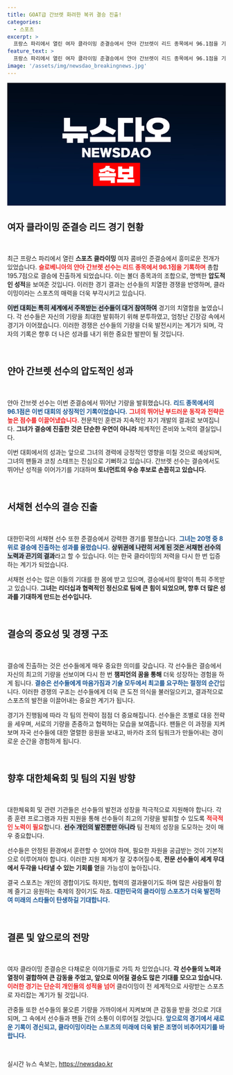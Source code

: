 ```yaml
---
title: GOAT급 간브렛 화려한 복귀 결승 진출!
categories:
  - 스포츠
excerpt: >
  프랑스 파리에서 열린 여자 클라이밍 준결승에서 얀아 간브렛이 리드 종목에서 96.1점을 기록하며 결승 진출에 성공했습니다. 대한민국의 서채현도 8위로 결승에 올라 기대를 모으고 있습니다!
feature_text: >
  프랑스 파리에서 열린 여자 클라이밍 준결승에서 얀아 간브렛이 리드 종목에서 96.1점을 기록하며 결승 진출에 성공했습니다. 대한민국의 서채현도 8위로 결승에 올라 기대를 모으고 있습니다!
image: '/assets/img/newsdao_breakingnews.jpg'
---
```


<p><img src="/assets/img/newsdao_breakingnews.jpg" alt="ontimetimes 속보" /></p>

<h2 data-ke-size="size26">여자 클라이밍 준결승 리드 경기 현황</h2>

<p data-ke-size="size16">&nbsp;</p>

<p>최근 프랑스 파리에서 열린 <b>스포츠 클라이밍</b> 여자 콤바인 준결승에서 흥미로운 전개가 있었습니다. <b><span style="color: #ee2323;">슬로베니아의 얀아 간브렛 선수는 리드 종목에서 96.1점을 기록하며</span></b> 총합 195.7점으로 결승에 진출하게 되었습니다. 이는 볼더 종목과의 조합으로, 명백한 <b>압도적인 성적</b>을 보여준 것입니다. 이러한 경기 결과는 선수들의 치열한 경쟁을 반영하며, 클라이밍이라는 스포츠의 매력을 더욱 부각시키고 있습니다. </p>

<p><b><span style="background-color: #21538527;">이번 대회는 특히 세계에서 주목받는 선수들이 대거 참여하여</span></b> 경기의 치열함을 높였습니다. 각 선수들은 자신의 기량을 최대한 발휘하기 위해 분투하였고, 엄청난 긴장감 속에서 경기가 이어졌습니다. 이러한 경쟁은 선수들의 기량을 더욱 발전시키는 계기가 되며, 각자의 기록은 향후 더 나은 성과를 내기 위한 중요한 발판이 될 것입니다. </p>

<p data-ke-size="size16">&nbsp;</p>

<h2 data-ke-size="size26">얀아 간브렛 선수의 압도적인 성과</h2>

<p data-ke-size="size16">&nbsp;</p>

<p>얀아 간브렛 선수는 이번 준결승에서 뛰어난 기량을 발휘했습니다. <b><span style="color: #1a5490;">리드 종목에서의 96.1점은 이번 대회의 상징적인 기록이었습니다.</span></b> <b><span style="color: #ee2323;">그녀의 뛰어난 부드러운 동작과 전략은 높은 점수를 이끌어냈습니다.</span></b> 전문적인 훈련과 지속적인 자기 개발의 결과로 보여집니다. <b>그녀가 결승에 진출한 것은 단순한 우연이 아니라</b> 체계적인 준비와 노력의 결실입니다. </p>

<p>이번 대회에서의 성과는 앞으로 그녀의 경력에 긍정적인 영향을 미칠 것으로 예상되며, 그녀의 팬들과 코칭 스태프는 진심으로 기뻐하고 있습니다. 간브렛 선수는 결승에서도 뛰어난 성적을 이어가기를 기대하며 <b>토너먼트의 우승 후보로 손꼽히고 있습니다.</b></p>

<p data-ke-size="size16">&nbsp;</p>

<h2 data-ke-size="size26">서채현 선수의 결승 진출</h2>

<p data-ke-size="size16">&nbsp;</p>

<p>대한민국의 서채현 선수 또한 준결승에서 강력한 경기를 펼쳤습니다. <b><span style="color: #1a5490;">그녀는 20명 중 8위로 결승에 진출하는 성과를 올렸습니다.</span></b> <b><span style="background-color: #21538527;">상위권에 나란히 서게 된 것은 서채현 선수의 노력과 끈기의 결과</span></b>라고 할 수 있습니다. 이는 한국 클라이밍의 저력을 다시 한 번 입증하는 계기가 되었습니다. </p>

<p>서채현 선수는 많은 이들의 기대를 한 몸에 받고 있으며, 결승에서의 활약이 특히 주목받고 있습니다. <b>그녀는 리더십과 협력적인 정신으로 팀에 큰 힘이 되었으며, 향후 더 많은 성과를 기대하게 만드는 선수입니다.</b> </p>

<p data-ke-size="size16">&nbsp;</p>

<h2 data-ke-size="size26">결승의 중요성 및 경쟁 구조</h2>

<p data-ke-size="size16">&nbsp;</p>

<p>결승에 진출하는 것은 선수들에게 매우 중요한 의미를 갖습니다. 각 선수들은 결승에서 자신의 최고의 기량을 선보이며 다시 한 번 <b>챔피언의 꿈을 통해</b> 더욱 성장하는 경험을 하게 됩니다. <b><span style="color: #1a5490;">결승은 선수들에게 마음가짐과 기술 모두에서 최고를 요구하는 절정의 순간</span></b>입니다. 이러한 경쟁의 구조는 선수들에게 더욱 큰 도전 의식을 불러일으키고, 결과적으로 스포츠의 발전을 이끌어내는 중요한 계기가 됩니다. </p>

<p>경기가 진행됨에 따라 각 팀의 전략이 점점 더 중요해집니다. 선수들은 조별로 대응 전략을 세우며, 서로의 기량을 존중하고 협력하는 모습을 보여줍니다. 팬들은 이 과정을 지켜보며 자국 선수들에 대한 열렬한 응원을 보내고, 바카라 조의 팀워크가 만들어내는 경이로운 순간을 경험하게 됩니다. </p>

<p data-ke-size="size16">&nbsp;</p>

<h2 data-ke-size="size26">향후 대한체육회 및 팀의 지원 방향</h2>

<p data-ke-size="size16">&nbsp;</p>

<p>대한체육회 및 관련 기관들은 선수들의 발전과 성장을 적극적으로 지원해야 합니다. 각종 훈련 프로그램과 자원 지원을 통해 선수들이 최고의 기량을 발휘할 수 있도록 <b><span style="color: #ee2323;">적극적인 노력이 필요</span></b>합니다. <b><span style="background-color: #21538527;">선수 개인의 발전뿐만 아니라</span></b> 팀 전체의 성장을 도모하는 것이 매우 중요합니다. </p>

<p>선수들은 안정된 환경에서 훈련할 수 있어야 하며, 필요한 자원을 공급받는 것이 기본적으로 이루어져야 합니다. 이러한 지원 체계가 잘 갖추어질수록, <b>전문 선수들이 세계 무대에서 두각을 나타낼 수 있는 기회를 얻</b>을 가능성이 높아집니다. </p>

<p>결국 스포츠는 개인의 경합이기도 하지만, 협력의 결과물이기도 하며 많은 사람들이 함께 즐기고 응원하는 축제의 장이기도 하죠. <b><span style="color: #1a5490;">대한민국의 클라이밍 스포츠가 더욱 발전하여 미래의 스타들이 탄생하길 기대합니다.</span></b> </p>

<p data-ke-size="size16">&nbsp;</p>

<h2 data-ke-size="size26">결론 및 앞으로의 전망</h2>

<p data-ke-size="size16">&nbsp;</p>

<p>여자 클라이밍 준결승은 다채로운 이야기들로 가득 차 있었습니다. <b>각 선수들의 노력과 열정이 결합하여 큰 감동을 주었고, 앞으로 이어질 결승도 많은 기대를 모으고 있습니다.</b> <b><span style="color: #ee2323;">이러한 경기는 단순히 개인들의 성적을 넘어</span></b> 클라이밍이 전 세계적으로 사랑받는 스포츠로 자리잡는 계기가 될 것입니다. </p>

<p>관중들 또한 선수들의 물오른 기량을 가까이에서 지켜보며 큰 감동을 받을 것으로 기대되며, 그 속에서 선수들과 팬들 간의 소통이 이루어질 것입니다. <b><span style="color: #1a5490;">앞으로의 경기에서 새로운 기록이 경신되고, 클라이밍이라는 스포츠의 미래에 더욱 밝은 조명이 비추어지기를 바랍니다.</span></b> </p>

<p data-ke-size="size16">&nbsp;</p>
실시간 뉴스 속보는, <a href="https://newsdao.kr" rel="dofollow">https://newsdao.kr</a>


